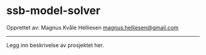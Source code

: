 # ssb-model-solver



Opprettet av:
Magnus Kvåle Helliesen <magnus.helliesen@gmail.com>

---

Legg inn beskrivelse av prosjektet her.
